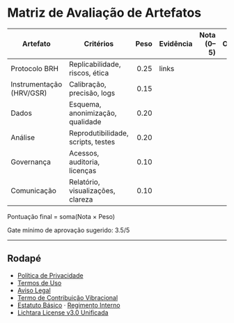 # Matriz de Avaliação de Artefatos

| Artefato | Critérios | Peso | Evidência | Nota (0–5) | Observações |
|---|---|---:|---|---:|---|
| Protocolo BRH | Replicabilidade, riscos, ética | 0.25 | links |  |  |
| Instrumentação (HRV/GSR) | Calibração, precisão, logs | 0.15 |  |  |  |
| Dados | Esquema, anonimização, qualidade | 0.20 |  |  |  |
| Análise | Reprodutibilidade, scripts, testes | 0.20 |  |  |  |
| Governança | Acessos, auditoria, licenças | 0.10 |  |  |  |
| Comunicação | Relatório, visualizações, clareza | 0.10 |  |  |  |

Pontuação final = soma(Nota × Peso)

Gate mínimo de aprovação sugerido: 3.5/5

---

## Rodapé
- [Política de Privacidade](../privacy-policy.md)
- [Termos de Uso](../terms-of-use.md)
- [Aviso Legal](../legal-disclaimer.md)
- [Termo de Contribuição Vibracional](../term-contribuicao-vibracional.md)
- [Estatuto Básico](../estatuto-basico.md) · [Regimento Interno](../regimento-interno.md)
- [Lichtara License v3.0 Unificada](../../LICENSE)

